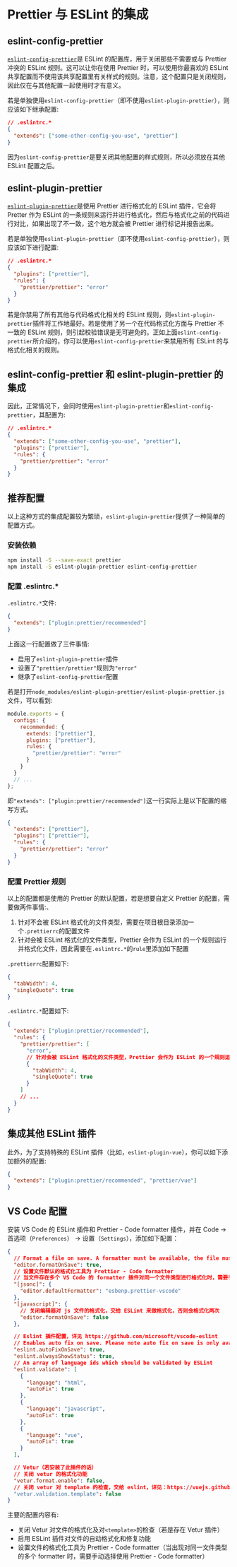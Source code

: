 # Prettier 与 ESLint 的集成

## eslint-config-prettier

[`eslint-config-prettier`](https://github.com/prettier/eslint-config-prettier)是 ESLint 的配置库，用于关闭那些不需要或与 Prettier 冲突的 ESLint 规则。这可以让你在使用 Prettier 时，可以使用你最喜欢的 ESLint 共享配置而不使用该共享配置里有关样式的规则。注意，这个配置只是关闭规则，因此仅在与其他配置一起使用时才有意义。

若是单独使用`eslint-config-prettier`（即不使用`eslint-plugin-prettier`），则应该如下继承配置:

```json
// .eslintrc.*
{
  "extends": ["some-other-config-you-use", "prettier"]
}
```

因为`eslint-config-prettier`是要关闭其他配置的样式规则，所以必须放在其他 ESLint 配置之后。

## eslint-plugin-prettier

[`eslint-plugin-prettier`](https://github.com/prettier/eslint-plugin-prettier)是使用 Prettier 进行格式化的 ESLint 插件，它会将 Pretter 作为 ESLint 的一条规则来运行并进行格式化，然后与格式化之前的代码进行对比，如果出现了不一致，这个地方就会被 Prettier 进行标记并报告出来。

若是单独使用`eslint-plugin-prettier`（即不使用`eslint-config-prettier`），则应该如下进行配置:

```json
// .eslintrc.*
{
  "plugins": ["prettier"],
  "rules": {
    "prettier/prettier": "error"
  }
}
```

若是你禁用了所有其他与代码格式化相关的 ESLint 规则，则`eslint-plugin-prettier`插件将工作地最好。若是使用了另一个在代码格式化方面与 Prettier 不一致的 ESLint 规则，则引起校验错误是无可避免的。正如上面`eslint-config-prettier`所介绍的，你可以使用`eslint-config-prettier`来禁用所有 ESLint 的与格式化相关的规则。

## eslint-config-prettier 和 eslint-plugin-prettier 的集成

因此，正常情况下，会同时使用`eslint-plugin-prettier`和`eslint-config-prettier`，其配置为:

```json
// .eslintrc.*
{
  "extends": ["some-other-config-you-use", "prettier"],
  "plugins": ["prettier"],
  "rules": {
    "prettier/prettier": "error"
  }
}
```

## 推荐配置

以上这种方式的集成配置较为繁琐，`eslint-plugin-prettier`提供了一种简单的配置方式。

### 安装依赖

```sh
npm install -S --save-exact prettier
npm install -S eslint-plugin-prettier eslint-config-prettier
```

### 配置 .eslintrc.\*

`.eslintrc.*`文件:

```json
{
  "extends": ["plugin:prettier/recommended"]
}
```

上面这一行配置做了三件事情:

- 启用了`eslint-plugin-prettier`插件
- 设置了`"prettier/prettier"`规则为`"error"`
- 继承了`eslint-config-prettier`配置

若是打开`node_modules/eslint-plugin-prettier/eslint-plugin-prettier.js`文件，可以看到:

```js
module.exports = {
  configs: {
    recommended: {
      extends: ["prettier"],
      plugins: ["prettier"],
      rules: {
        "prettier/prettier": "error"
      }
    }
  }
  // ...
};
```

即`"extends": ["plugin:prettier/recommended"]`这一行实际上是以下配置的缩写方式。

```json
{
  "extends": ["prettier"],
  "plugins": ["prettier"],
  "rules": {
    "prettier/prettier": "error"
  }
}
```

### 配置 Prettier 规则

以上的配置都是使用的 Prettier 的默认配置，若是想要自定义 Prettier 的配置，需要做两件事情:、

1. 针对不会被 ESLint 格式化的文件类型，需要在项目根目录添加一个`.prettierrc`的配置文件
2. 针对会被 ESLint 格式化的文件类型，Prettier 会作为 ESLint 的一个规则运行并格式化文件，因此需要在`.eslintrc.*`的`rule`里添加如下配置

`.prettierrc`配置如下:

```json
{
  "tabWidth": 4,
  "singleQuote": true
}
```

`.eslintrc.*`配置如下:

```json
{
  "extends": ["plugin:prettier/recommended"],
  "rules": {
    "prettier/prettier": [
      "error",
      // 针对会被 ESLint 格式化的文件类型，Prettier 会作为 ESLint 的一个规则运行并格式化文件，因此需要添加如下配置
      {
        "tabWidth": 4,
        "singleQuote": true
      }
    ]
    // ...
  }
}
```

## 集成其他 ESLint 插件

此外，为了支持特殊的 ESLint 插件（比如，`eslint-plugin-vue`），你可以如下添加额外的配置:

```json
{
  "extends": ["plugin:prettier/recommended", "prettier/vue"]
}
```

## VS Code 配置

安装 VS Code 的 ESLint 插件和 Prettier - Code formatter 插件，并在 Code -> 首选项（`Preferences`） -> 设置（`Settings`），添加如下配置：

```json
{
  // Format a file on save. A formatter must be available, the file must not be auto-saved, and editor must not be shutting down.
  "editor.formatOnSave": true,
  // 设置文件默认的格式化工具为 Prettier - Code formatter
  // 当文件存在多个 VS Code 的 formatter 插件对同一个文件类型进行格式化时，需要手动选择 prettier-vscode 即 Prettier - Code formatter 插件
  "[jsonc]": {
    "editor.defaultFormatter": "esbenp.prettier-vscode"
  },
  "[javascript]": {
    // 关闭编辑器对 js 文件的格式化，交给 ESLint 来做格式化，否则会格式化两次
    "editor.formatOnSave": false
  },

  // Eslint 插件配置，详见 https://github.com/microsoft/vscode-eslint
  // Enables auto fix on save. Please note auto fix on save is only available if VS Code's files.autoSave is either off, onFocusChange or onWindowChange. It will not work with afterDelay.
  "eslint.autoFixOnSave": true,
  "eslint.alwaysShowStatus": true,
  // An array of language ids which should be validated by ESLint
  "eslint.validate": [
    {
      "language": "html",
      "autoFix": true
    },
    {
      "language": "javascript",
      "autoFix": true
    },
    {
      "language": "vue",
      "autoFix": true
    }
  ],

  // Vetur（若安装了此插件的话）
  // 关闭 vetur 的格式化功能
  "vetur.format.enable": false,
  // 关闭 vetur 对 template 的检查，交给 eslint，详见：https://vuejs.github.io/vetur/linting-error.html#linting-for-template
  "vetur.validation.template": false
}
```

主要的配置内容有:

- 关闭 Vetur 对文件的格式化及对`<template>`的检查（若是存在 Vetur 插件）
- 启用 ESLint 插件对文件的自动格式化和修复功能
- 设置文件的格式化工具为 Prettier - Code formatter（当出现对同一文件类型的多个 formatter 时，需要手动选择使用 Prettier - Code formatter）
